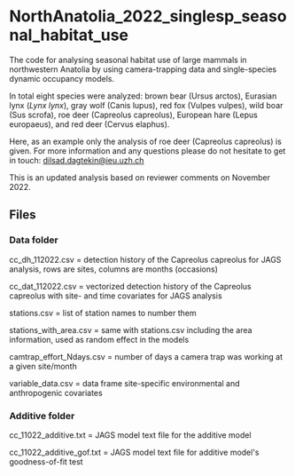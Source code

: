 # NorthAnatolia_2022_singlesp_seasonal_habitat_use

The code for analysing seasonal habitat use of large mammals in northwestern Anatolia by using camera-trapping data 
and single-species dynamic occupancy models.

In total eight species were analyzed: 
brown bear (Ursus arctos), Eurasian lynx (_Lynx lynx_), gray wolf (Canis lupus), red fox (Vulpes vulpes), 
wild boar (Sus scrofa), roe deer (Capreolus capreolus), European hare (Lepus europaeus), and red deer (Cervus elaphus).

Here, as an example only the analysis of roe deer (Capreolus capreolus) is given. 
For more information and any questions please do not hesitate to get in touch: dilsad.dagtekin@ieu.uzh.ch

This is an updated analysis based on reviewer comments on November 2022.


## Files

### Data folder

cc_dh_112022.csv = detection history of the Capreolus capreolus for JAGS analysis, rows are sites, columns are months (occasions)

cc_dat_112022.csv = vectorized detection history of the Capreolus capreolus with site- and time covariates for JAGS analysis

stations.csv = list of station names to number them

stations_with_area.csv = same with stations.csv including the area information, used as random effect in the models

camtrap_effort_Ndays.csv = number of days a camera trap was working at a given site/month

variable_data.csv = data frame site-specific environmental and anthropogenic covariates

### Additive folder

cc_11022_additive.txt = JAGS model text file for the additive model

cc_11022_additive_gof.txt = JAGS model text file for additive model's goodness-of-fit test
